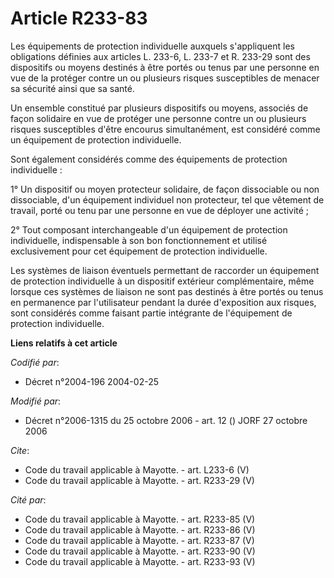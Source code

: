 # Article R233-83

Les équipements de protection individuelle auxquels s'appliquent les obligations définies aux articles L. 233-6, L. 233-7 et
R. 233-29 sont des dispositifs ou moyens destinés à être portés ou tenus par une personne en vue de la protéger contre un ou
plusieurs risques susceptibles de menacer sa sécurité ainsi que sa santé. 

Un ensemble constitué par plusieurs dispositifs ou moyens, associés de façon solidaire en vue de protéger une personne contre
un ou plusieurs risques susceptibles d'être encourus simultanément, est considéré comme un équipement de protection
individuelle. 

Sont également considérés comme des équipements de protection individuelle : 

1° Un dispositif ou moyen protecteur solidaire, de façon dissociable ou non dissociable, d'un équipement individuel non
protecteur, tel que vêtement de travail, porté ou tenu par une personne en vue de déployer une activité ; 

2° Tout composant interchangeable d'un équipement de protection individuelle, indispensable à son bon fonctionnement et
utilisé exclusivement pour cet équipement de protection individuelle. 

Les systèmes de liaison éventuels permettant de raccorder un équipement de protection individuelle à un dispositif extérieur
complémentaire, même lorsque ces systèmes de liaison ne sont pas destinés à être portés ou tenus en permanence par
l'utilisateur pendant la durée d'exposition aux risques, sont considérés comme faisant partie intégrante de l'équipement de
protection individuelle.

**Liens relatifs à cet article**

_Codifié par_:

  - Décret n°2004-196 2004-02-25

_Modifié par_:

  - Décret n°2006-1315 du 25 octobre 2006 - art. 12 () JORF 27 octobre 2006

_Cite_:

  - Code du travail applicable à Mayotte. - art. L233-6 (V)
  - Code du travail applicable à Mayotte. - art. R233-29 (V)

_Cité par_:

  - Code du travail applicable à Mayotte. - art. R233-85 (V)
  - Code du travail applicable à Mayotte. - art. R233-86 (V)
  - Code du travail applicable à Mayotte. - art. R233-87 (V)
  - Code du travail applicable à Mayotte. - art. R233-90 (V)
  - Code du travail applicable à Mayotte. - art. R233-93 (V)

